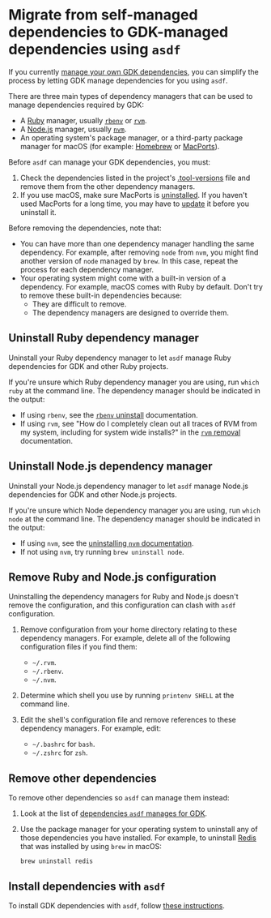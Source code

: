 # Migrate from self-managed dependencies to GDK-managed dependencies using `asdf`

If you currently [manage your own GDK dependencies](advanced.md), you can simplify
the process by letting GDK manage dependencies for you using `asdf`.

There are three main types of dependency managers that can be used to manage dependencies required
by GDK:

- A [Ruby](https://www.ruby-lang.org) manager, usually [`rbenv`](https://github.com/rbenv/rbenv) or
  [`rvm`](https://rvm.io).
- A [Node.js](https://nodejs.org) manager, usually [`nvm`](https://github.com/nvm-sh/nvm).
- An operating system's package manager, or a third-party package manager for macOS (for example: [Homebrew](https://brew.sh)
  or [MacPorts](https://www.macports.org)).

Before `asdf` can manage your GDK dependencies, you must:

1. Check the dependencies listed in the project's [.tool-versions](https://gitlab.com/gitlab-org/gitlab-development-kit/-/blob/main/.tool-versions)
   file and remove them from the other dependency managers.
1. If you use macOS, make sure MacPorts is [uninstalled](https://guide.macports.org/chunked/installing.macports.uninstalling.html).
   If you haven't used MacPorts for a long time, you may have to [update](https://guide.macports.org/chunked/using.html#using.port.selfupdate)
   it before you uninstall it.

Before removing the dependencies, note that:

- You can have more than one dependency manager handling the same dependency. For example,
  after removing `node` from `nvm`, you might find another version of `node` managed by `brew`.
  In this case, repeat the process for each dependency manager.
- Your operating system might come with a built-in version of a dependency. For example,
  macOS comes with Ruby by default. Don't try to remove these built-in dependencies because:
  - They are difficult to remove.
  - The dependency managers are designed to override them.

## Uninstall Ruby dependency manager

Uninstall your Ruby dependency manager to let `asdf` manage Ruby dependencies for GDK
and other Ruby projects.

If you're unsure which Ruby dependency manager you are using, run `which ruby` at the command line.
The dependency manager should be indicated in the output:

- If using `rbenv`, see the [`rbenv` uninstall](https://github.com/rbenv/rbenv#uninstalling-rbenv)
  documentation.
- If using `rvm`, see "How do I completely clean out all traces of RVM from my system, including for
  system wide installs?" in the [`rvm` removal](https://rvm.io/support/troubleshooting) documentation.

## Uninstall Node.js dependency manager

Uninstall your Node.js dependency manager to let `asdf` manage Node.js dependencies for GDK
and other Node.js projects.

If you're unsure which Node dependency manager you are using, run `which node` at the command line.
The dependency manager should be indicated in the output:

- If using `nvm`, see the [uninstalling `nvm` documentation](https://github.com/nvm-sh/nvm#uninstalling--removal).
- If not using `nvm`, try running `brew uninstall node`.

## Remove Ruby and Node.js configuration

Uninstalling the dependency managers for Ruby and Node.js doesn't remove the configuration, and this
configuration can clash with `asdf` configuration.

1. Remove configuration from your home directory relating to these dependency managers. For example,
   delete all of the following configuration files if you find them:

   - `~/.rvm`.
   - `~/.rbenv`.
   - `~/.nvm`.

1. Determine which shell you use by running `printenv SHELL` at the command line.
1. Edit the shell's configuration file and remove references to these dependency managers. For
   example, edit:

   - `~/.bashrc` for `bash`.
   - `~/.zshrc` for `zsh`.

## Remove other dependencies

To remove other dependencies so `asdf` can manage them instead:

1. Look at the list of
   [dependencies `asdf` manages for GDK](https://gitlab.com/gitlab-org/gitlab-development-kit/-/blob/main/.tool-versions).
1. Use the package manager for your operating system to uninstall any of those dependencies you have
   installed. For example, to uninstall [Redis](https://redis.io) that was installed
   by using `brew` in macOS:

   ```shell
   brew uninstall redis
   ```

## Install dependencies with `asdf`

To install GDK dependencies with `asdf`, follow [these instructions](index.md#install-dependencies-using-asdf).
